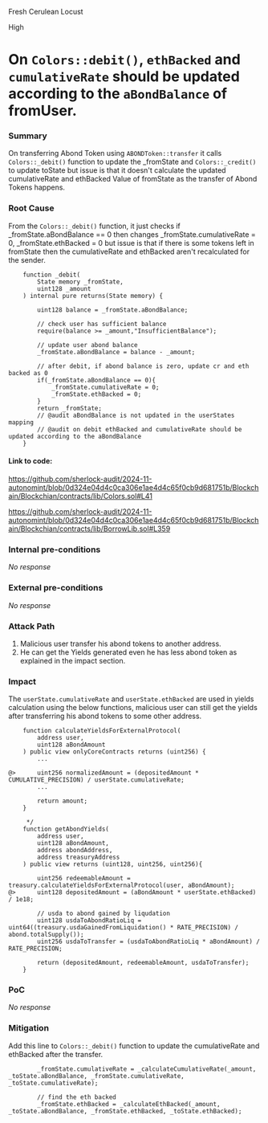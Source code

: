 Fresh Cerulean Locust

High

# On `Colors::debit()`, `ethBacked` and `cumulativeRate` should be updated according to the `aBondBalance` of fromUser.

### Summary

On transferring Abond Token using `ABONDToken::transfer` it calls `Colors::_debit()` function to update the _fromState and `Colors::_credit()` to update toState but issue is that it doesn't calculate the updated cumulativeRate and ethBacked Value of fromState as the transfer of Abond Tokens happens.

### Root Cause

From the `Colors::_debit()` function, it just checks if _fromState.aBondBalance == 0 then changes _fromState.cumulativeRate = 0, _fromState.ethBacked = 0 but issue is that if there is some tokens left in fromState then the cumulativeRate and ethBacked aren't recalculated for the sender.

```solidity
    function _debit(
        State memory _fromState,
        uint128 _amount
    ) internal pure returns(State memory) {

        uint128 balance = _fromState.aBondBalance;
        
        // check user has sufficient balance
        require(balance >= _amount,"InsufficientBalance");
 
        // update user abond balance
        _fromState.aBondBalance = balance - _amount;

        // after debit, if abond balance is zero, update cr and eth backed as 0
        if(_fromState.aBondBalance == 0){
            _fromState.cumulativeRate = 0;
            _fromState.ethBacked = 0;
        }
        return _fromState;
        // @audit aBondBalance is not updated in the userStates mapping
        // @audit on debit ethBacked and cumulativeRate should be updated according to the aBondBalance
    }

```

#### Link to code: 
https://github.com/sherlock-audit/2024-11-autonomint/blob/0d324e04d4c0ca306e1ae4d4c65f0cb9d681751b/Blockchain/Blockchian/contracts/lib/Colors.sol#L41

https://github.com/sherlock-audit/2024-11-autonomint/blob/0d324e04d4c0ca306e1ae4d4c65f0cb9d681751b/Blockchain/Blockchian/contracts/lib/BorrowLib.sol#L359

### Internal pre-conditions

_No response_

### External pre-conditions

_No response_

### Attack Path

1. Malicious user transfer his abond tokens to another address.
2. He can get the Yields generated even he has less abond token as explained in the impact section.

### Impact

The `userState.cumulativeRate` and `userState.ethBacked` are used in yields calculation using the below functions, malicious user can still get the yields after transferring his abond tokens to some other address.

```solidity
    function calculateYieldsForExternalProtocol(
        address user,
        uint128 aBondAmount
    ) public view onlyCoreContracts returns (uint256) {
        ...

@>      uint256 normalizedAmount = (depositedAmount * CUMULATIVE_PRECISION) / userState.cumulativeRate;
        ...

        return amount;
    } 

```

```solidity
     */
    function getAbondYields(
        address user,
        uint128 aBondAmount,
        address abondAddress,
        address treasuryAddress
    ) public view returns (uint128, uint256, uint256){

        uint256 redeemableAmount = treasury.calculateYieldsForExternalProtocol(user, aBondAmount);
@>      uint128 depositedAmount = (aBondAmount * userState.ethBacked) / 1e18;
        
        // usda to abond gained by liqudation
        uint128 usdaToAbondRatioLiq = uint64((treasury.usdaGainedFromLiquidation() * RATE_PRECISION) / abond.totalSupply());
        uint256 usdaToTransfer = (usdaToAbondRatioLiq * aBondAmount) / RATE_PRECISION;

        return (depositedAmount, redeemableAmount, usdaToTransfer);
    }
```


### PoC

_No response_

### Mitigation

Add this line to `Colors::_debit()` function to update the cumulativeRate and ethBacked after the transfer.

```solidity
        _fromState.cumulativeRate = _calculateCumulativeRate(_amount, _toState.aBondBalance, _fromState.cumulativeRate, _toState.cumulativeRate);

        // find the eth backed
        _fromState.ethBacked = _calculateEthBacked(_amount, _toState.aBondBalance, _fromState.ethBacked, _toState.ethBacked);
```
